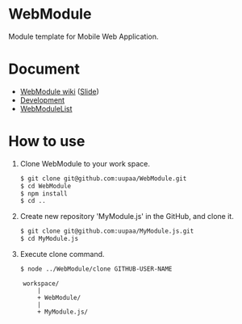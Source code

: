WebModule
=========

Module template for Mobile Web Application.

# Document

- [WebModule wiki](https://github.com/uupaa/WebModule/wiki/WebModule) ([Slide](http://uupaa.github.io/Slide/slide/WebModule/index.html))
- [Development](https://github.com/uupaa/WebModule/wiki/Development)
- [WebModuleList](https://github.com/uupaa/WebModule/wiki/WebModuleList)

# How to use

1. Clone WebModule to your work space.

    ```sh
    $ git clone git@github.com:uupaa/WebModule.git
    $ cd WebModule
    $ npm install
    $ cd ..
    ```

2. Create new repository 'MyModule.js' in the GitHub, and clone it.

    ```sh
    $ git clone git@github.com:uupaa/MyModule.js.git
    $ cd MyModule.js
    ```

3. Execute clone command.

    ```sh
    $ node ../WebModule/clone GITHUB-USER-NAME
    ```


```
    workspace/
        |
        + WebModule/
        |
        + MyModule.js/
```

